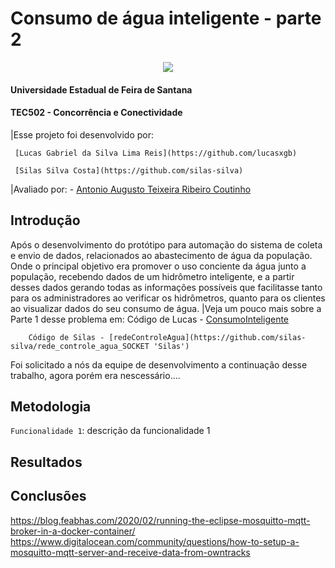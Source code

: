 # Consumo de água inteligente - parte 2

<p align="center">
<img src="https://img.shields.io/badge/Status-Concluido-green?style=for-the-badge"/>
</p>

#### Universidade Estadual de Feira de Santana
#### TEC502 - Concorrência e Conectividade 

|Esse projeto foi desenvolvido por: 

	 [Lucas Gabriel da Silva Lima Reis](https://github.com/lucasxgb)

	 [Silas Silva Costa](https://github.com/silas-silva)
	
|Avaliado por: 
	- [Antonio Augusto Teixeira Ribeiro Coutinho](https://linkedin.com/in/antonio-augusto-teixeira-ribeiro-coutinho-03a3217)


## Introdução

Após o desenvolvimento do protótipo para automação do sistema de coleta e envio de dados, relacionados ao abastecimento de água da população. Onde o principal objetivo era promover o uso conciente da água junto a população, recebendo dados de um hidrômetro inteligente, e a partir desses dados gerando todas as informações possíveis que facilitasse tanto para os administradores ao verificar os hidrômetros, quanto para os clientes ao visualizar dados do seu consumo de água.
	|Veja um pouco mais sobre a Parte 1 desse problema em:
		Código de Lucas - [ConsumoInteligente](https://github.com/lucasxgb/consumoInteligente 'Lucas')

		Código de Silas - [redeControleAgua](https://github.com/silas-silva/rede_controle_agua_SOCKET 'Silas')

Foi solicitado a nós da equipe de desenvolvimento a continuação desse trabalho, agora porém era nescessário....
	
## Metodologia
`Funcionalidade 1`: descrição da funcionalidade 1

## Resultados

## Conclusões
https://blog.feabhas.com/2020/02/running-the-eclipse-mosquitto-mqtt-broker-in-a-docker-container/
https://www.digitalocean.com/community/questions/how-to-setup-a-mosquitto-mqtt-server-and-receive-data-from-owntracks
